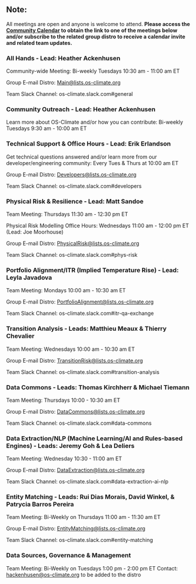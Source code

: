 ## **Note:** 
All meetings are open and anyone is welcome to attend. **Please access the [Community Calendar](https://teams.microsoft.com/l/meetup-join/19%3ameeting_ZDc5NDA4MGEtOTAyOS00OTBhLTliNjItMDQwZDliZDkyMjI4%40thread.v2/0?context=%7b%22Tid%22%3a%2214178ab3-3669-440b-a5a8-9025d18e2853%22%2c%22Oid%22%3a%225859dd70-0471-4755-9199-2b91c974baed%22%7d) to obtain the link to one of the meetings below and/or subscribe to the related group distro to receive a calendar invite and related team updates.**

### All Hands - Lead: Heather Ackenhusen
Community-wide Meeting:  Bi-weekly Tuesdays 10:30 am - 11:00 am ET

Group E-mail Distro: Main@lists.os-climate.org

Team Slack Channel: os-climate.slack.com#general

### Community Outreach - Lead: Heather Ackenhusen
Learn more about OS-Climate and/or how you can contribute:  Bi-weekly Tuesdays 9:30 am - 10:00 am ET

### Technical Support & Office Hours - Lead:  Erik Erlandson
Get technical questions answered and/or learn more from our developer/engineering community: Every Tues & Thurs at 10:00 am ET

Group E-mail Distro: Developers@lists.os-climate.org

Team Slack Channel: os-climate.slack.com#developers

### Physical Risk & Resilience - Lead: Matt Sandoe
Team Meeting:  Thursdays 11:30 am - 12:30 pm ET

Physical Risk Modelling Office Hours:  Wednesdays 11:00 am - 12:00 pm ET (Lead: Joe Moorhouse)

Group E-mail Distro: PhysicalRisk@lists.os-climate.org

Team Slack Channel: os-climate.slack.com#phys-risk

### Portfolio Alignment/ITR (Implied Temperature Rise) - Lead: Leyla Javadova
Team Meeting:  Mondays 10:00 am - 10:30 am ET

Group E-mail Distro: PortfolioAlignment@lists.os-climate.org

Team Slack Channel: os-climate.slack.com#itr-qa-exchange

### Transition Analysis - Leads: Matthieu Meaux & Thierry Chevalier
Team Meeting:  Wednesdays 10:00 am - 10:30 am ET

Group E-mail Distro: TransitionRisk@lists.os-climate.org

Team Slack Channel: os-climate.slack.com#transition-analysis

### Data Commons - Leads: Thomas Kirchherr & Michael Tiemann
Team Meeting:  Thursdays 10:00 - 10:30 am ET

Group E-mail Distro: DataCommons@lists.os-climate.org

Team Slack Channel: os-climate.slack.com#data-commons

### Data Extraction/NLP (Machine Learning/AI and Rules-based Engines) - Leads: Jeremy Goh & Lea Deliers 
Team Meeting:  Wednesday 10:30 - 11:00 am ET

Group E-mail Distro: DataExtraction@lists.os-climate.org

Team Slack Channel: os-climate.slack.com#data-extraction-ai-nlp

### Entity Matching - Leads: Rui Dias Morais, David Winkel, & Patrycia Barros Pereira
Team Meeting:  Bi-Weekly on Thursdays 11:00 am - 11:30 am ET

Group E-mail Distro: EntityMatching@lists.os-climate.org

Team Slack Channel: os-climate.slack.com#entity-matching

### Data Sources, Governance & Management
Team Meeting:  Bi-Weekly on Tuesdays 1:00 pm - 2:00 pm ET
Contact: hackenhusen@os-climate.org to be added to the distro
